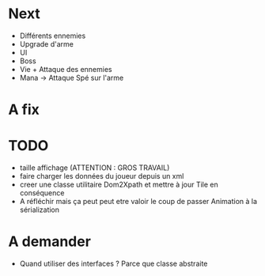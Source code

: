 # Next
- Différents ennemies
- Upgrade d'arme
- UI
- Boss
- Vie + Attaque des ennemies
- Mana -> Attaque Spé sur l'arme

# A fix


# TODO
- taille affichage (ATTENTION : GROS TRAVAIL)
- faire charger les données du joueur depuis un xml
- creer une classe utilitaire Dom2Xpath et mettre à jour Tile en conséquence
- A réfléchir mais ça peut peut etre valoir le coup de passer Animation à la sérialization


# A demander
- Quand utiliser des interfaces ? Parce que classe abstraite